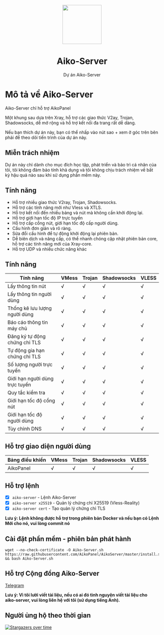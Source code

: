 <p align="center"><img src="https://avatars.githubusercontent.com/u/91626055?v=4" width="128" /></p>

<div align="center">

# Aiko-Server

Dự án Aiko-Server

</div>

# Mô tả về Aiko-Server

Aiko-Server chỉ hỗ trợ AikoPanel

Một khung sau dựa trên Xray, hỗ trợ các giao thức V2ay, Trojan, Shadowsocks, dễ mở rộng và hỗ trợ kết nối đa trang rất dễ dàng.

Nếu bạn thích dự án này, bạn có thể nhấp vào nút sao + xem ở góc trên bên phải để theo dõi tiến trình của dự án này.

## Miễn trách nhiệm

Dự án này chỉ dành cho mục đích học tập, phát triển và bảo trì cá nhân của tôi, tôi không đảm bảo tính khả dụng và tôi không chịu trách nhiệm về bất kỳ hậu quả nào sau khi sử dụng phần mềm này.

## Tính năng

- Hỗ trợ nhiều giao thức V2ray, Trojan, Shadowsocks.
- Hỗ trợ các tính năng mới như Vless và XTLS.
- Hỗ trợ kết nối đến nhiều bảng và nút mà không cần khởi động lại.
- Hỗ trợ giới hạn tốc độ IP trực tuyến
- Hỗ trợ cấp cổng nút, giới hạn tốc độ cấp người dùng.
- Cấu hình đơn giản và rõ ràng.
- Sửa đổi cấu hình để tự động khởi động lại phiên bản.
- Dễ biên dịch và nâng cấp, có thể nhanh chóng cập nhật phiên bản core, hỗ trợ các tính năng mới của Xray-core.
- Hỗ trợ UDP và nhiều chức năng khác

## Tính năng

| Tính năng                      | VMess | Trojan | Shadowsocks | VLESS |
| ------------------------------ | ----- | ------ | ----------- | ----- |
| Lấy thông tin nút              | √     | √      | √           | √     |
| Lấy thông tin người dùng       | √     | √      | √           | √     |
| Thống kê lưu lượng người dùng  | √     | √      | √           | √     |
| Báo cáo thông tin máy chủ      | √     | √      | √           | √     |
| Đăng ký tự động chứng chỉ TLS  | √     | √      | √           | √     |
| Tự động gia hạn chứng chỉ TLS  | √     | √      | √           | √     |
| Số lượng người trực tuyến      | √     | √      | √           | √     |
| Giới hạn người dùng trực tuyến | √     | √      | √           | √     |
| Quy tắc kiểm tra               | √     | √      | √           | √     |
| Giới hạn tốc độ cổng nút       | √     | √      | √           | √     |
| Giới hạn tốc độ người dùng     | √     | √      | √           | √     |
| Tùy chỉnh DNS                  | √     | √      | √           | √     |

## Hỗ trợ giao diện người dùng

| Bảng điều khiển | VMess | Trojan | Shadowsocks | VLESS |
| --------------- | ----- | ------ | ----------- | ----- |
| AikoPanel       | √     | √      | √           | √     |

## Hỗ trợ lệnh

- [x] `aiko-server` - Lệnh Aiko-Server
- [x] `aiko-server x25519` - Quản lý chứng chỉ X25519 (Vless-Reality)
- [x] `aiko-server cert` - Tạo quản lý chứng chỉ TLS

**Lưu ý: Lệnh không được hỗ trợ trong phiên bản Docker và nếu bạn có Lệnh Mới cho nó, vui lòng commit nó**

## Cài đặt phần mềm - phiên bản phát hành

```
wget --no-check-certificate -O Aiko-Server.sh https://raw.githubusercontent.com/AikoPanel/AikoServer/master/install.sh && bash Aiko-Server.sh
```

## Hỗ trợ Cộng đồng Aiko-Server

[Telegram](https://t.me/AikoPanel)

**Lưu ý: Vì tôi lười viết tài liệu, nếu có ai đó tình nguyện viết tài liệu cho aiko-server, vui lòng liên hệ với tôi (sử dụng tiếng Anh).**

## Người ủng hộ theo thời gian

[![Stargazers over time](https://starchart.cc/AikoPanel/AikoServer.svg)](https://starchart.cc/AikoPanel/AikoServer)
